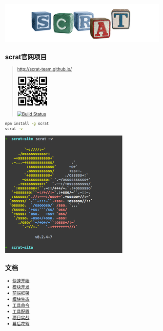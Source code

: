 ![模块化开发](components/pages/modular/cubes.png)

## scrat官网项目

> http://scrat-team.github.io/
>
> ![二维码](views/qrcode.png?v=2)
>
> [![Build Status](https://travis-ci.org/scrat-team/scrat-site.svg?branch=master)](https://travis-ci.org/scrat-team/scrat-site)

```bash
npm install -g scrat
scrat -v
```

![工具版本](components/pages/quick-start/version.gif)

## 文档

* [快速开始](components/pages/quick-start/doc.md)
* [模块开发](components/pages/modular/doc.md)
* [前端框架](components/pages/framework/doc.md)
* [模块生态](components/pages/components/doc.md)
* [工具命令](components/pages/command/doc.md)
* [工具配置](components/pages/settings/doc.md)
* [项目实战](components/pages/practice/doc.md)
* [幕后花絮](https://github.com/fouber/blog/issues/2)